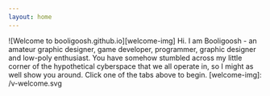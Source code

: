 ```yaml
---
layout: home
---
```

![Welcome to booligoosh.github.io][welcome-img]
Hi. I am Booligoosh - an amateur graphic designer, game developer, programmer, graphic designer and low-poly enthusiast. You have somehow stumbled across my little corner of the hypothetical cyberspace that we all operate in, so I might as well show you around. Click one of the tabs above to begin.
[welcome-img]: /v-welcome.svg